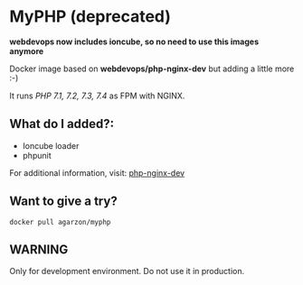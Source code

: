 # MyPHP (deprecated)

**webdevops now includes ioncube, so no need to use this images anymore**



Docker image based on **webdevops/php-nginx-dev** but adding a little more :-)

It runs *PHP 7.1, 7.2, 7.3, 7.4* as FPM with NGINX.

## What do I added?:
* Ioncube loader
* phpunit

For additional information, visit: [php-nginx-dev](http://dockerfile.readthedocs.io/en/latest/content/DockerImages/dockerfiles/php-nginx-dev.html)

## Want to give a try?

```
docker pull agarzon/myphp
```

## WARNING
Only for development environment. Do not use it in production.
